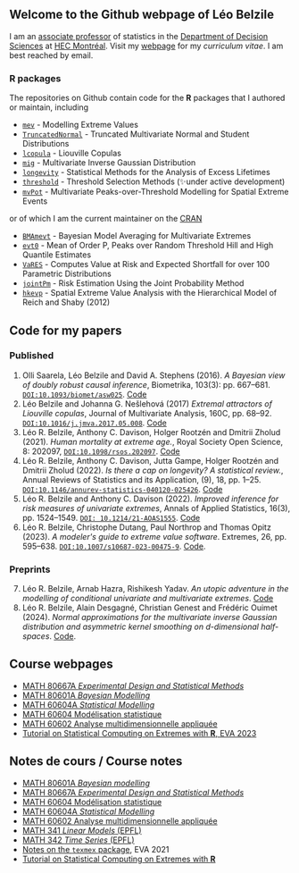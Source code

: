 ## Welcome to the Github webpage of Léo Belzile

I am an [associate professor](https://www.hec.ca/en/profs/leo.belzile.html) of statistics in the [Department of Decision Sciences](https://www.hec.ca/mqg/) at [HEC Montréal](https://www.hec.ca/). Visit my [webpage](https://lbelzile.bitbucket.io/) for my *curriculum vitae*. I am best reached by email.

### **R** packages

The repositories on Github contain code for the **R** packages that I authored or maintain, including

- [`mev`](https://github.com/lbelzile/mev) - Modelling Extreme Values
- [`TruncatedNormal`](https://github.com/lbelzile/TruncatedNormal) - Truncated Multivariate Normal and Student Distributions
- [`lcopula`](https://github.com/lbelzile/lcopula) - Liouville Copulas
- [`mig`](https://github.com/lbelzile/mig) - Multivariate Inverse Gaussian Distribution
- [`longevity`](https://github.com/lbelzile/longevity) - Statistical Methods for the Analysis of Excess Lifetimes
- [`threshold`](https://github.com/lbelzile/threshold) - Threshold Selection Methods (✨under active development)
- [`mvPot`](https://github.com/lbelzile/mvPot) - Multivariate Peaks-over-Threshold Modelling for Spatial Extreme Events

or of which I am the current maintainer on the [CRAN](https://cran.r-project.org/)
  
- [`BMAmevt`](https://github.com/lbelzile/BMAmevt) - Bayesian Model Averaging for Multivariate Extremes
- [`evt0`](https://github.com/lbelzile/evt0) - Mean of Order P, Peaks over Random Threshold Hill and High Quantile Estimates
- [`VaRES`](https://github.com/lbelzile/VaRES) - Computes Value at Risk and Expected Shortfall for over 100 Parametric Distributions
- [`jointPm`](https://github.com/lbelzile/jointPM) - Risk Estimation Using the Joint Probability Method
- [`hkevp`](https://github.com/lbelzile/hkevp) - Spatial Extreme Value Analysis with the Hierarchical Model of Reich and Shaby (2012)

## Code for my papers

### Published

1.  Olli Saarela, Léo Belzile and David A. Stephens (2016). *A Bayesian view of doubly robust causal inference*, Biometrika, 103(3): pp. 667–681. [`DOI:10.1093/biomet/asw025`](https://doi.org/10.1093/biomet/asw025). [Code](https://github.com/lbelzile/psdr)
2. Léo Belzile and Johanna G. Nešlehová (2017) *Extremal attractors of Liouville copulas*, Journal of Multivariate Analysis, 160C, pp. 68–92. [`DOI:10.1016/j.jmva.2017.05.008`](https://doi.org/10.1016/j.jmva.2017.05.008). [Code](https://github.com/lbelzile/ealc)
3. Léo R. Belzile, Anthony C. Davison, Holger Rootzén and Dmitrii Zholud (2021). *Human mortality at extreme age.*, Royal Society Open Science, 8: 202097, [`DOI:10.1098/rsos.202097`](https://doi.org/10.1098/rsos.202097). [Code](https://github.com/lbelzile/supercentenarian)
4.  Léo R. Belzile, Anthony C. Davison, Jutta Gampe, Holger Rootzén and Dmitrii Zholud (2022). *Is there a cap on longevity? A statistical review.*, Annual Reviews of Statistics and its Application, (9), 18, pp. 1–25. [`DOI:10.1146/annurev-statistics-040120-025426`](https://doi.org/10.1146/annurev-statistics-040120-025426). [Code](https://github.com/lbelzile/supercentenarian)
5.  Léo R. Belzile and Anthony C. Davison (2022). *Improved inference for risk measures of univariate extremes*, Annals of Applied Statistics, 16(3), pp. 1524–1549. [`DOI:
10.1214/21-AOAS1555`](https://doi.org/10.1214/21-AOAS1555). [Code](https://github.com/lbelzile/hoa-extremes)
6.  Léo R. Belzile, Christophe Dutang, Paul Northrop and Thomas Opitz (2023). *A modeler's guide to extreme value software*. Extremes,  26, pp. 595–638. [`DOI:10.1007/s10687-023-00475-9`](https://doi.org/10.1007/s10687-023-00475-9). [Code](https://github.com/lbelzile/Extremes-software-review).

### Preprints

7. Léo R. Belzile, Arnab Hazra, Rishikesh Yadav. *An utopic adventure in the modelling of conditional univariate and multivariate extremes*. [Code](https://github.com/lbelzile/EVA2023-data-challenge)
8. Léo R. Belzile, Alain Desgagné, Christian Genest and Frédéric Ouimet (2024). *Normal approximations for the multivariate inverse Gaussian distribution and asymmetric kernel smoothing on d-dimensional half-spaces*. [Code](https://github.com/lbelzile/mig-kernel).

## Course webpages

- [MATH 80667A *Experimental Design and Statistical Methods*](https://edsm.rbind.io/)
- [MATH 80601A *Bayesian Modelling*](https://lbelzile.github.io/bayesmod)
- [MATH 60604A *Statistical Modelling*](https://lbelzile.github.io/statmod/)
- [MATH 60604 Modélisation statistique](https://lbelzile.github.io/modstat/)
- [MATH 60602 Analyse multidimensionnelle appliquée](https://lbelzile.github.io/multi/)
- [Tutorial on Statistical Computing on Extremes with **R**, EVA 2023](https://lbelzile.github.io/EVA2023-Rtutorial/)
 
## Notes de cours / Course notes

- [MATH 80601A *Bayesian modelling*](https://lbelzile.github.io/MATH80601A)
- [MATH 80667A *Experimental Design and Statistical Methods*](https://lbelzile.github.io/math80667a)
- [MATH 60604 Modélisation statistique](https://lbelzile.github.io/math60604)
- [MATH 60604A *Statistical Modelling*](https://lbelzile.github.io/math60604a)
- [MATH 60602 Analyse multidimensionnelle appliquée](https://lbelzile.github.io/math60602)
- [MATH 341 *Linear Models* (EPFL)](https://lbelzile.github.io/lineaRmodels)
- [MATH 342 *Time Series* (EPFL)](https://lbelzile.github.io/timeseRies)
- [Notes on the `texmex` package](https://lbelzile.github.io/texmexIntro/), EVA 2021
- [Tutorial on Statistical Computing on Extremes with **R**](https://lbelzile.github.io/EVA2023-Rtutorial/)

<!--
**lbelzile/lbelzile** is a ✨ _special_ ✨ repository because its `README.md` (this file) appears on your GitHub profile.

Here are some ideas to get you started:

- 🔭 I’m currently working on ...
- 🌱 I’m currently learning ...
- 👯 I’m looking to collaborate on ...
- 🤔 I’m looking for help with ...
- 💬 Ask me about ...
- 📫 How to reach me: ...
- 😄 Pronouns: ...
- ⚡ Fun fact: ...
-->
